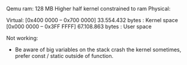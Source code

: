 Qemu ram: 128 MB
Higher half kernel constrained to ram
Physical:

Virtual:
[0x400 0000 – 0x700 0000] 33.554.432 bytes : Kernel space
[0x000 0000 – 0x3FF FFFF] 67.108.863 bytes : User space

Not working:
- Be aware of big variables on the stack crash the kernel sometimes, prefer const / static outside of function.